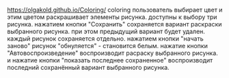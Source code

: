 https://olgakold.github.io/Coloring/   coloring
пользователь выбирает цвет и этим цветом раскрашивает элементы рисунка. доступны к выбору три рисунка. нажатием кнопки "Сохранить" сохраняется  вариант раскраски выбранного рисунка. при этом предыдущий вариант будет удален. каждый рисунок сохраняется отдельно. нажатием кнопки "начать заново" рисунок "обнуляется" - становится белым. нажатие кнопки "Автовоспроизведение" воспроизводит расраску выбранного рисунка. и нажатие  кнопки "показать последнее сохраненное" воспроизводит последний сохранённый вариант выбранного рисунка.
